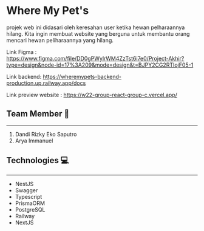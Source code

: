 # Where My Pet's

projek web ini didasari oleh keresahan user ketika hewan pelharaannya hilang. Kita ingin membuat website yang berguna untuk membantu orang mencari hewan peliharaannya yang hilang.

Link Figma : https://www.figma.com/file/DD0gPWylrWM4ZzTst6i7e0/Project-Akhir?type=design&node-id=17%3A209&mode=design&t=BJPY2CG2RTIojF05-1

Link backend: https://wheremypets-backend-production.up.railway.app/docs

Link preview website : https://w22-group-react-group-c.vercel.app/

## Team Member 🤝

---

1. Dandi Rizky Eko Saputro
2. Arya Immanuel

## Technologies 💻

---

- NestJS
- Swagger
- Typescript
- PrismaORM
- PostgreSQL
- Railway
- NextJS
